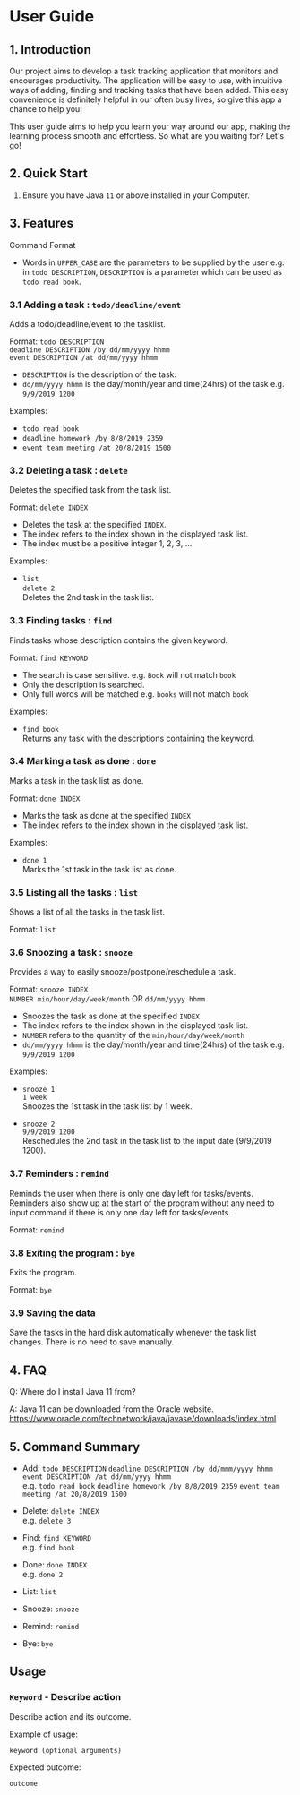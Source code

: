 # User Guide

## 1. Introduction
Our project aims to develop a task tracking application that monitors and encourages productivity. The application will be easy to use, with intuitive ways of adding, finding and tracking tasks that have been added. This easy convenience is definitely helpful in our often busy lives, so give this app a chance to help you!

This user guide aims to help you learn your way around our app, making the learning process smooth and effortless. So what are you waiting for? Let's go!

## 2. Quick Start  

  1. Ensure you have Java `11` or above installed in your Computer.  
 
## 3. Features 
Command Format
- Words in `UPPER_CASE` are the parameters to be supplied by the user e.g. in `todo DESCRIPTION`,
  `DESCRIPTION` is a parameter which can be used as `todo read book`.

### 3.1 Adding a task : `todo/deadline/event`
Adds a todo/deadline/event to the tasklist.

Format: `todo DESCRIPTION`  
        `deadline DESCRIPTION /by dd/mm/yyyy hhmm`  
        `event DESCRIPTION /at dd/mm/yyyy hhmm`  
        
  - `DESCRIPTION` is the description of the task.
  - `dd/mm/yyyy hhmm` is the day/month/year and time(24hrs) of the task e.g. `9/9/2019 1200`
  
Examples:
  - `todo read book`
  - `deadline homework /by 8/8/2019 2359`
  - `event team meeting /at 20/8/2019 1500`

### 3.2 Deleting a task : `delete`
Deletes the specified task from the task list.

Format: `delete INDEX`
  - Deletes the task at the specified `INDEX`.
  - The index refers to the index shown in the displayed task list.
  - The index must be a positive integer 1, 2, 3, ...
  
Examples:
  - `list`  
    `delete 2`  
    Deletes the 2nd task in the task list.
  
### 3.3 Finding tasks : `find`
Finds tasks whose description contains the given keyword.

Format: `find KEYWORD`
  - The search is case sensitive. e.g. `Book` will not match `book`
  - Only the description is searched.
  - Only full words will be matched e.g. `books` will not match `book`
  
Examples:
  - `find book`  
  Returns any task with the descriptions containing the keyword.

### 3.4 Marking a task as done : `done`
Marks a task in the task list as done.

Format: `done INDEX`
  - Marks the task as done at the specified `INDEX`
  - The index refers to the index shown in the displayed task list.
  
Examples:
  - `done 1`  
  Marks the 1st task in the task list as done.

### 3.5 Listing all the tasks : `list`
Shows a list of all the tasks in the task list.

Format: `list`

### 3.6 Snoozing a task : `snooze`
Provides a way to easily snooze/postpone/reschedule a task.

Format: `snooze INDEX`  
        `NUMBER min/hour/day/week/month` OR `dd/mm/yyyy hhmm`
  - Snoozes the task as done at the specified `INDEX`
  - The index refers to the index shown in the displayed task list.
  - `NUMBER` refers to the quantity of the `min/hour/day/week/month`
  - `dd/mm/yyyy hhmm` is the day/month/year and time(24hrs) of the task e.g. `9/9/2019 1200`
  
Examples:  
  - `snooze 1`  
    `1 week`  
    Snoozes the 1st task in the task list by 1 week.
    
  - `snooze 2`  
    `9/9/2019 1200`  
    Reschedules the 2nd task in the task list to the input date (9/9/2019 1200).
  
### 3.7 Reminders : `remind`
Reminds the user when there is only one day left for tasks/events. Reminders also show up at the start of the program without any need to input command if there is only one day left for tasks/events. 

Format: `remind`

### 3.8 Exiting the program : `bye`
Exits the program.

Format: `bye`

### 3.9 Saving the data
Save the tasks in the hard disk automatically whenever the task list changes.
There is no need to save manually.

## 4. FAQ
  Q: Where do I install Java 11 from?  
  
  A: Java 11 can be downloaded from the Oracle website.  
     https://www.oracle.com/technetwork/java/javase/downloads/index.html

## 5. Command Summary
- Add: `todo DESCRIPTION` `deadline DESCRIPTION /by dd/mmm/yyyy hhmm` `event DESCRIPTION /at dd/mm/yyyy hhmm`  
  e.g. `todo read book` `deadline homework /by 8/8/2019 2359` `event team meeting /at 20/8/2019 1500`
  
- Delete: `delete INDEX`  
  e.g. `delete 3`
  
- Find: `find KEYWORD`  
  e.g. `find book`
  
- Done: `done INDEX`  
  e.g. `done 2`
  
- List: `list`

- Snooze: `snooze`

- Remind: `remind`

- Bye: `bye`

## Usage

### `Keyword` - Describe action

Describe action and its outcome.

Example of usage: 

`keyword (optional arguments)`

Expected outcome:

`outcome`
